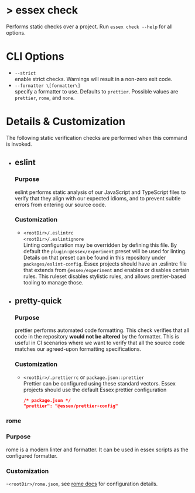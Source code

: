 # > essex check

Performs static checks over a project. Run `essex check --help` for all options.

# CLI Options

- `--strict`<br/> enable strict checks. Warnings will result in a non-zero exit code.
- `--formatter \[formatter\]`<br/> specify a formatter to use. Defaults to `prettier`. Possible values are `prettier`, `rome`, and `none`.


# Details & Customization

The following static verification checks are performed when this command is invoked.

- ## eslint

  ### Purpose

  eslint performs static analysis of our JavaScript and TypeScript files to verify that they align with our expected idioms, and to prevent subtle errors from entering our source code.

  ### Customization

  - `<rootDir>/.eslintrc`<br/>
    `<rootDir>/.eslintignore`<br/>
    Linting configuration may be overridden by defining this file. By default the `plugin:@essex/experiment` preset will be used for linting. Details on that preset can be found in this repository under `packages/eslint-config`. Essex projects should have an .eslintrc file that extends from `@essex/experiment` and enables or disables certain rules. This ruleset disables stylistic rules, and allows prettier-based tooling to manage those.

- ## pretty-quick

  ### Purpose

  prettier performs automated code formatting. This check verifies that all code in the repository **would not be altered** by the formatter. This is useful in CI scenarios where we want to verify that all the source code matches our agreed-upon formatting specifications.

  ### Customization

  - `<rootDir>/.prettierrc` or `package.json::prettier`<br/>
    Prettier can be configured using these standard vectors. Essex projects should use the default Essex prettier configuration

    ```json
    /* package.json */
    "prettier": "@essex/prettier-config"
    ```

### rome

### Purpose

rome is a modern linter and formatter. It can be used in essex scripts as the configured formatter.

### Customization

-`<rootDir>/rome.json`, see [rome docs](https://rome.tools) for configuration details.